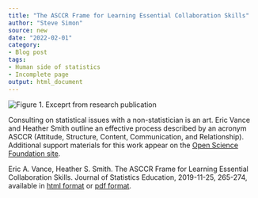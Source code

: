 ```yaml
---
title: "The ASCCR Frame for Learning Essential Collaboration Skills"
author: "Steve Simon"
source: new
date: "2022-02-01"
category: 
- Blog post
tags:
- Human side of statistics
- Incomplete page
output: html_document
---
```


![Figure 1. Exceprt from research publication](http://www.pmean.com/new-images/22/asccr-frame-01.png)

<div class="notes">

Consulting on statistical issues with a non-statistician is an art. Eric Vance and Heather Smith outline an effective process described by an acronym ASCCR (Attitude, Structure, Content, Communication, and Relationship). Additional support materials for this work appear on the [Open Science Foundation site][van3].

Eric A. Vance, Heather S. Smith. The ASCCR Frame for Learning Essential Collaboration Skills. Journal of Statistics Education, 2019-11-25, 265-274, available in [html format][van1] or [pdf format][van2].

[van1]: https://www.tandfonline.com/doi/full/10.1080/10691898.2019.1687370
[van2]: https://www.tandfonline.com/doi/pdf/10.1080/10691898.2019.1687370
[van3]: https://osf.io/xmtce/

</div>
